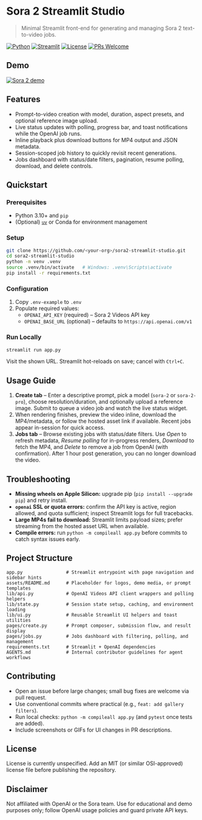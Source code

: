 # Sora 2 Streamlit Studio
> Minimal Streamlit front-end for generating and managing Sora 2 text-to-video jobs.

[![Python](https://img.shields.io/badge/python-3.10+-blue.svg)](#quickstart) [![Streamlit](https://img.shields.io/badge/built%20with-Streamlit-ff4b4b.svg)](https://streamlit.io) [![License](https://img.shields.io/badge/license-MIT-orange.svg)](#license) [![PRs Welcome](https://img.shields.io/badge/PRs-welcome-brightgreen.svg)](#contributing)

## Demo
[![Sora 2 demo](demo.gif)](demo.gif)

## Features
- Prompt-to-video creation with model, duration, aspect presets, and optional reference image upload.
- Live status updates with polling, progress bar, and toast notifications while the OpenAI job runs.
- Inline playback plus download buttons for MP4 output and JSON metadata.
- Session-scoped job history to quickly revisit recent generations.
- Jobs dashboard with status/date filters, pagination, resume polling, download, and delete controls.

## Quickstart
### Prerequisites
- Python 3.10+ and `pip`
- (Optional) [`uv`](https://docs.astral.sh/uv/) or Conda for environment management

### Setup
```bash
git clone https://github.com/<your-org>/sora2-streamlit-studio.git
cd sora2-streamlit-studio
python -m venv .venv
source .venv/bin/activate   # Windows: .venv\Scripts\activate
pip install -r requirements.txt
```

### Configuration
1. Copy `.env-example` to `.env`
2. Populate required values:
   - `OPENAI_API_KEY` (required) – Sora 2 Videos API key
   - `OPENAI_BASE_URL` (optional) – defaults to `https://api.openai.com/v1`

### Run Locally
```bash
streamlit run app.py
```
Visit the shown URL. Streamlit hot-reloads on save; cancel with `Ctrl+C`.

## Usage Guide
1. **Create tab** – Enter a descriptive prompt, pick a model (`sora-2` or `sora-2-pro`), choose resolution/duration, and optionally upload a reference image. Submit to queue a video job and watch the live status widget.
2. When rendering finishes, preview the video inline, download the MP4/metadata, or follow the hosted asset link if available. Recent jobs appear in-session for quick access.
3. **Jobs tab** – Browse existing jobs with status/date filters. Use *Open* to refresh metadata, *Resume polling* for in-progress renders, *Download* to fetch the MP4, and *Delete* to remove a job from OpenAI (with confirmation). After 1 hour post generation, you can no longer download the video.

## Troubleshooting
- **Missing wheels on Apple Silicon:** upgrade pip (`pip install --upgrade pip`) and retry install.
- **`openai` SSL or quota errors:** confirm the API key is active, region allowed, and quota sufficient; inspect Streamlit logs for full tracebacks.
- **Large MP4s fail to download:** Streamlit limits payload sizes; prefer streaming from the hosted asset URL when available.
- **Compile errors:** run `python -m compileall app.py` before commits to catch syntax issues early.

## Project Structure
```text
app.py                # Streamlit entrypoint with page navigation and sidebar hints
assets/README.md      # Placeholder for logos, demo media, or prompt templates
lib/api.py            # OpenAI Videos API client wrappers and polling helpers
lib/state.py          # Session state setup, caching, and environment loading
lib/ui.py             # Reusable Streamlit UI helpers and toast utilities
pages/create.py       # Prompt composer, submission flow, and result display
pages/jobs.py         # Jobs dashboard with filtering, polling, and management
requirements.txt      # Streamlit + OpenAI dependencies
AGENTS.md             # Internal contributor guidelines for agent workflows
```

## Contributing
- Open an issue before large changes; small bug fixes are welcome via pull request.
- Use conventional commits where practical (e.g., `feat: add gallery filters`).
- Run local checks: `python -m compileall app.py` (and `pytest` once tests are added).
- Include screenshots or GIFs for UI changes in PR descriptions.

## License
License is currently unspecified. Add an MIT (or similar OSI-approved) license file before publishing the repository.

## Disclaimer
Not affiliated with OpenAI or the Sora team. Use for educational and demo purposes only; follow OpenAI usage policies and guard private API keys.
